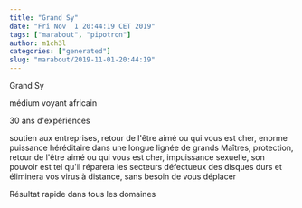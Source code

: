 ```yaml
---
title: "Grand Sy"
date: "Fri Nov  1 20:44:19 CET 2019"
tags: ["marabout", "pipotron"]
author: m1ch3l
categories: ["generated"]
slug: "marabout/2019-11-01-20:44:19"
---
```


Grand Sy

médium voyant africain

30 ans d'expériences

soutien aux entreprises, retour de l'être aimé ou qui vous est cher, enorme puissance héréditaire dans une longue lignée de grands Maîtres, protection, retour de l'être aimé ou qui vous est cher, impuissance sexuelle, son pouvoir est tel qu'il réparera les secteurs défectueux des disques durs et éliminera vos virus à distance, sans besoin de vous déplacer

Résultat rapide dans tous les domaines
